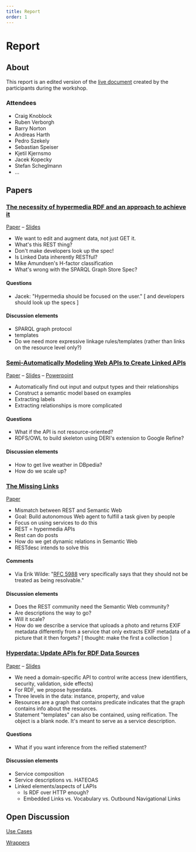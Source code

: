 ```yaml
---
title: Report
order: 1
---
```


# Report
## About
This report is an edited version of the [live document](http://typewith.me/p/LAPIS2012)
created by the participants during the workshop.

### Attendees
- Craig Knoblock
- Ruben Verborgh
- Barry Norton
- Andreas Harth
- Pedro Szekely
- Sebastian Speiser
- Kjetil Kjernsmo
- Jacek Kopecky
- Stefan Scheglmann
- …

## Papers

### [The necessity of hypermedia RDF and an approach to achieve it](/papers/1/)

[Paper](http://lapis2012.linkedservices.org/papers/1.pdf)
&ndash;
[Slides](http://folk.uio.no/kjekje/2012/lapis2012.xhtml)

- We want to edit and augment data, not just GET it.
- What's this REST thing?
- Don't make developers look up the spec!
- Is Linked Data inherently RESTful?
- Mike Amundsen's H-factor classification
- What's wrong with the SPARQL Graph Store Spec?

#### Questions
- Jacek: "Hypermedia should be focused on the user." [ and developers should look up the specs ]

#### Discussion elements
- SPARQL graph protocol
- templates
- Do we need more expressive linkage rules/templates (rather than links on the resource level only?)

### [Semi-Automatically Modeling Web APIs to Create Linked APIs](/papers/2/)

[Paper](http://lapis2012.linkedservices.org/papers/2.pdf)
&ndash;
[Slides](http://lapis2012.linkedservices.org/slides/2.pdf)
&ndash;
[Powerpoint](https://www.dropbox.com/s/ouu0tcubnn0b89h/2012-05-27-LAPIS-v04.pptx)

- Automatically find out input and output types and their relationships
- Construct a semantic model based on examples
- Extracting labels
- Extracting relationships is more complicated

#### Questions
- What if the API is not resource-oriented?
- RDFS/OWL to build skeleton using DERI's extension to Google Refine?

#### Discussion elements
- How to get live weather in DBpedia?
- How do we scale up?

### [The Missing Links](/papers/3/)

[Paper](http://lapis2012.linkedservices.org/papers/3.pdf)

- Mismatch between REST and Semantic Web
- Goal: Build autonomous Web agent to fulfill a task given by people
- Focus on using services to do this
- REST = hypermedia APIs
- Rest can do posts
- How do we get dynamic relations in Semantic Web
- RESTdesc intends to solve this

#### Comments

- Via Erik Wilde: "[RFC 5988](http://tools.ietf.org/html/rfc5988#section-4.2) very specifically says that they should not be treated as being resolvable."

#### Discussion elements
- Does the REST community need the Semantic Web community?
- Are descriptions the way to go?
- Will it scale?
- How do we describe a service that uploads a photo and returns EXIF metadata differently from a service that only extracts EXIF metadata of a picture that it then forgets? [ thought: make the first a collection ]

### [Hyperdata: Update APIs for RDF Data Sources](/papers/4/)

[Paper](http://lapis2012.linkedservices.org/papers/4.pdf)
&ndash;
[Slides](http://jacek.cz/presentations/2012-05-27-lapis-hyperdata.pdf)

- We need a domain-specific API to control write access (new identifiers, security, validation, side effects)
- For RDF, we propose hyperdata.
- Three levels in the data: instance, property, and value
- Resources are a graph that contains predicate indicates that the graph contains info about the resources.
- Statement "templates" can also be contained, using reification. The object is a blank node.
It's meant to serve as a service description.

#### Questions
- What if you want inference from the reified statement?

#### Discussion elements

- Service composition
- Service descriptions vs. HATEOAS
- Linked elements/aspects of LAPIs
  - Is RDF over HTTP enough?
  - Embedded Links vs. Vocabulary vs. Outbound Navigational Links

## Open Discussion
[Use Cases](http://linkedservices.org/wiki/Use_Cases)

[Wrappers](http://linkedservices.org/wiki/Wrappers)
